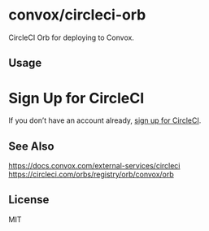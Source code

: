 # convox/circleci-orb

CircleCI Orb for deploying to Convox.

## Usage

# Sign Up for CircleCI
If you don’t have an account already, [sign up for CircleCI](https://circleci.com/signup/).

## See Also

https://docs.convox.com/external-services/circleci
https://circleci.com/orbs/registry/orb/convox/orb

## License

MIT
